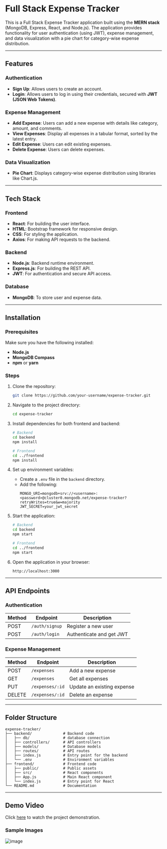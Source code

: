 # Full Stack Expense Tracker

This is a Full Stack Expense Tracker application built using the **MERN stack** (MongoDB, Express, React, and Node.js). The application provides functionality for user authentication (using JWT), expense management, and data visualization with a pie chart for category-wise expense distribution.

---

## Features

### Authentication
- **Sign Up**: Allows users to create an account.
- **Login**: Allows users to log in using their credentials, secured with **JWT (JSON Web Tokens)**.

### Expense Management
- **Add Expense**: Users can add a new expense with details like category, amount, and comments.
- **View Expenses**: Display all expenses in a tabular format, sorted by the latest entry.
- **Edit Expense**: Users can edit existing expenses.
- **Delete Expense**: Users can delete expenses.

### Data Visualization
- **Pie Chart**: Displays category-wise expense distribution using libraries like Chart.js.

---

## Tech Stack

### Frontend
- **React**: For building the user interface.
- **HTML**: Bootstrap framework for responsive design.
- **CSS**: For styling the application. 
- **Axios**: For making API requests to the backend.

### Backend
- **Node.js**: Backend runtime environment.
- **Express.js**: For building the REST API.
- **JWT**: For authentication and secure API access.

### Database
- **MongoDB**: To store user and expense data.

---

## Installation

### Prerequisites
Make sure you have the following installed:
- **Node.js**
- **MongoDB Compass**
- **npm** or **yarn**

### Steps
1. Clone the repository:
   ```bash
   git clone https://github.com/your-username/expense-tracker.git
   ```
2. Navigate to the project directory:
   ```bash
   cd expense-tracker
   ```
3. Install dependencies for both frontend and backend:
   ```bash
   # Backend
   cd backend
   npm install

   # Frontend
   cd ../frontend
   npm install
   ```
4. Set up environment variables:
   - Create a `.env` file in the `backend` directory.
   - Add the following:
     ```env
     MONGO_URI=mongodb+srv://<username>:<password>@cluster0.mongodb.net/expense-tracker?retryWrites=true&w=majority
     JWT_SECRET=your_jwt_secret
     ```

5. Start the application:
   ```bash
   # Backend
   cd backend
   npm start

   # Frontend
   cd ../frontend
   npm start
   ```

6. Open the application in your browser:
   ```
   http://localhost:3000
   ```

---

## API Endpoints

### Authentication
| Method | Endpoint         | Description              |
|--------|------------------|--------------------------|
| POST   | `/auth/signup`   | Register a new user      |
| POST   | `/auth/login`    | Authenticate and get JWT |

### Expense Management
| Method | Endpoint         | Description               |
|--------|------------------|---------------------------|
| POST   | `/expenses`      | Add a new expense         |
| GET    | `/expenses`      | Get all expenses          |
| PUT    | `/expenses/:id`  | Update an existing expense|
| DELETE | `/expenses/:id`  | Delete an expense         |

---

## Folder Structure

```
expense-tracker/
├── backend/              # Backend code
│   ├── db/               # database connection
│   ├── controllers/      # API controllers
│   ├── models/           # Database models
│   ├── routes/           # API routes
│   ├── index.js          # Entry point for the backend
│   └── .env              # Environment variables
├── frontend/             # Frontend code
│   ├── public/           # Public assets
│   ├── src/              # React components
│   ├── App.js            # Main React component
│   └── index.js          # Entry point for React
└── README.md             # Documentation
```

---
## Demo Video
Click [here](./tracker.mp4) to watch the project demonstration.  

### Sample Images

![image](https://github.com/user-attachments/assets/6b907f88-3782-464a-adc1-f463dbda182c)


